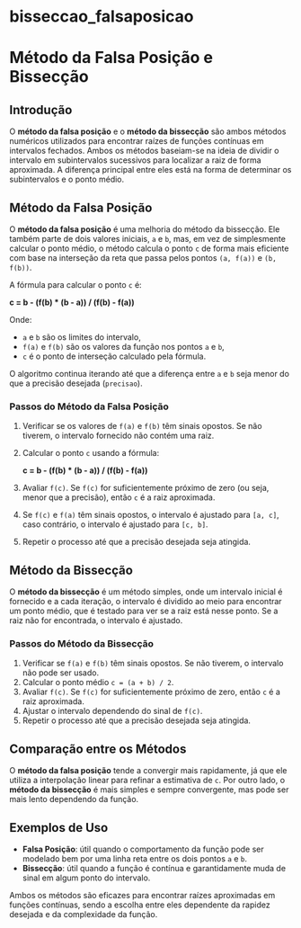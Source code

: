 # bisseccao_falsaposicao

# Método da Falsa Posição e Bissecção

## Introdução

O **método da falsa posição** e o **método da bissecção** são ambos métodos numéricos utilizados para encontrar raízes de funções contínuas em intervalos fechados. Ambos os métodos baseiam-se na ideia de dividir o intervalo em subintervalos sucessivos para localizar a raiz de forma aproximada. A diferença principal entre eles está na forma de determinar os subintervalos e o ponto médio.

## Método da Falsa Posição

O **método da falsa posição** é uma melhoria do método da bissecção. Ele também parte de dois valores iniciais, `a` e `b`, mas, em vez de simplesmente calcular o ponto médio, o método calcula o ponto `c` de forma mais eficiente com base na interseção da reta que passa pelos pontos `(a, f(a))` e `(b, f(b))`.

A fórmula para calcular o ponto `c` é:

**c = b - (f(b) * (b - a)) / (f(b) - f(a))**

Onde:
- `a` e `b` são os limites do intervalo,
- `f(a)` e `f(b)` são os valores da função nos pontos `a` e `b`,
- `c` é o ponto de interseção calculado pela fórmula.

O algoritmo continua iterando até que a diferença entre `a` e `b` seja menor do que a precisão desejada (`precisao`).

### Passos do Método da Falsa Posição
1. Verificar se os valores de `f(a)` e `f(b)` têm sinais opostos. Se não tiverem, o intervalo fornecido não contém uma raiz.
2. Calcular o ponto `c` usando a fórmula:

   **c = b - (f(b) * (b - a)) / (f(b) - f(a))**

3. Avaliar `f(c)`. Se `f(c)` for suficientemente próximo de zero (ou seja, menor que a precisão), então `c` é a raiz aproximada.
4. Se `f(c)` e `f(a)` têm sinais opostos, o intervalo é ajustado para `[a, c]`, caso contrário, o intervalo é ajustado para `[c, b]`.
5. Repetir o processo até que a precisão desejada seja atingida.

## Método da Bissecção

O **método da bissecção** é um método simples, onde um intervalo inicial é fornecido e a cada iteração, o intervalo é dividido ao meio para encontrar um ponto médio, que é testado para ver se a raiz está nesse ponto. Se a raiz não for encontrada, o intervalo é ajustado.

### Passos do Método da Bissecção
1. Verificar se `f(a)` e `f(b)` têm sinais opostos. Se não tiverem, o intervalo não pode ser usado.
2. Calcular o ponto médio `c = (a + b) / 2`.
3. Avaliar `f(c)`. Se `f(c)` for suficientemente próximo de zero, então `c` é a raiz aproximada.
4. Ajustar o intervalo dependendo do sinal de `f(c)`.
5. Repetir o processo até que a precisão desejada seja atingida.

## Comparação entre os Métodos

O **método da falsa posição** tende a convergir mais rapidamente, já que ele utiliza a interpolação linear para refinar a estimativa de `c`. Por outro lado, o **método da bissecção** é mais simples e sempre convergente, mas pode ser mais lento dependendo da função.

## Exemplos de Uso

- **Falsa Posição**: útil quando o comportamento da função pode ser modelado bem por uma linha reta entre os dois pontos `a` e `b`.
- **Bissecção**: útil quando a função é contínua e garantidamente muda de sinal em algum ponto do intervalo.

Ambos os métodos são eficazes para encontrar raízes aproximadas em funções contínuas, sendo a escolha entre eles dependente da rapidez desejada e da complexidade da função.
